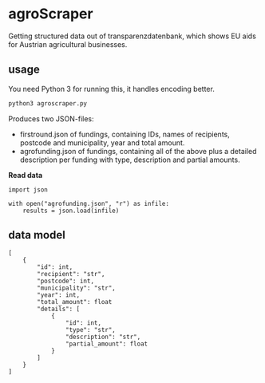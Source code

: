 # agroScraper
Getting structured data out of transparenzdatenbank, which shows EU aids for Austrian agricultural businesses.

## usage

You need Python 3 for running this, it handles encoding better.

```python
python3 agroscraper.py
```

Produces two JSON-files:
* firstround.json of fundings, containing IDs, names of recipients, postcode and municipality, year and total amount.
* agrofunding.json of fundings, containing all of the above plus a detailed description per funding with type, description and partial amounts.

**Read data**

```
import json

with open("agrofunding.json", "r") as infile:
    results = json.load(infile)
```


## data model

```
[
	{
		"id": int,
		"recipient": "str",
		"postcode": int,
		"municipality": "str",
		"year": int,
		"total_amount": float
		"details": [
			{
				"id": int,
				"type": "str",
				"description": "str",
				"partial_amount": float
			}
		]	
	}
]
```
